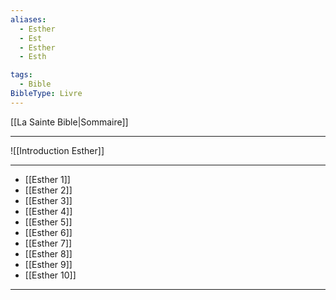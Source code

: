 ```yaml
---
aliases:
  - Esther
  - Est
  - Esther
  - Esth

tags:
  - Bible
BibleType: Livre
---
```

[[La Sainte Bible|Sommaire]]

---

![[Introduction Esther]]

---
- [[Esther 1]] 
- [[Esther 2]] 
- [[Esther 3]] 
- [[Esther 4]] 
- [[Esther 5]] 
- [[Esther 6]] 
- [[Esther 7]] 
- [[Esther 8]] 
- [[Esther 9]] 
- [[Esther 10]] 


---
